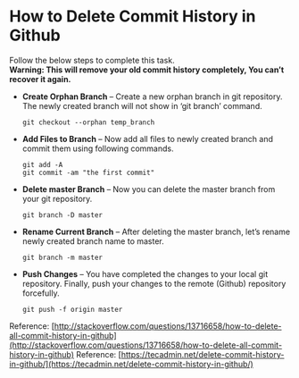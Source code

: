 # How to Delete Commit History in Github

Follow the below steps to complete this task.  
**Warning: This will remove your old commit history completely, You can’t recover it again.**

* **Create Orphan Branch** – Create a new orphan branch in git repository. The newly created branch will not show in ‘git branch’ command.

  ```text
  git checkout --orphan temp_branch
  ```

* **Add Files to Branch** – Now add all files to newly created branch and commit them using following commands.

  ```text
  git add -A
  git commit -am "the first commit"
  ```

* **Delete master Branch** – Now you can delete the master branch from your git repository.     

  ```text
  git branch -D master
  ```

* **Rename Current Branch** – After deleting the master branch, let’s rename newly created branch name to master.  

  ```text
  git branch -m master
  ```

* **Push Changes** – You have completed the changes to your local git repository. Finally, push your changes to the remote \(Github\) repository forcefully.  

  ```text
  git push -f origin master
  ```

Reference: [http://stackoverflow.com/questions/13716658/how-to-delete-all-commit-history-in-github](http://stackoverflow.com/questions/13716658/how-to-delete-all-commit-history-in-github) Reference: [https://tecadmin.net/delete-commit-history-in-github/](https://tecadmin.net/delete-commit-history-in-github/)

